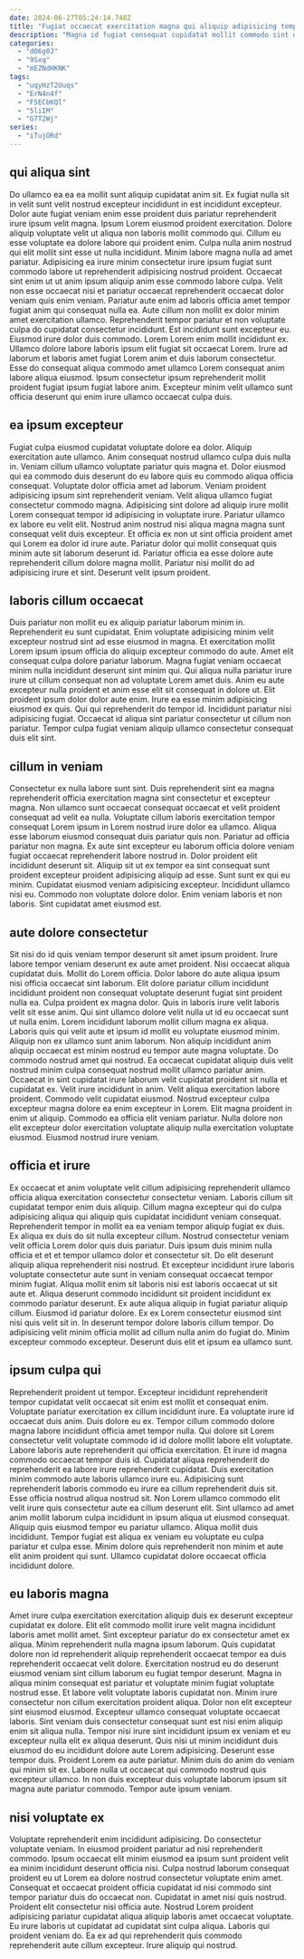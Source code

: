 ```yaml
---
date: 2024-06-27T05:24:14.748Z
title: "Fugiat occaecat exercitation magna qui aliquip adipisicing tempor anim laboris."
description: "Magna id fugiat consequat cupidatat mollit commodo sint deserunt enim veniam quis deserunt non dolore. Sint in ea laborum sit sit Lorem qui est veniam."
categories:
  - "dO6g0J"
  - "9Sxq"
  - "mEZNdHKNK"
tags:
  - "uqyHzT2Uuqs"
  - "ErN4n4f"
  - "F5ECbKQl"
  - "5liIM"
  - "G7T2Wj"
series:
  - "iTujORd"
---
```



## qui aliqua sint

Do ullamco ea ea ea mollit sunt aliquip cupidatat anim sit. Ex fugiat nulla sit in velit sunt velit nostrud excepteur incididunt in est incididunt excepteur. Dolor aute fugiat veniam enim esse proident duis pariatur reprehenderit irure ipsum velit magna. Ipsum Lorem eiusmod proident exercitation. Dolore aliquip voluptate velit ut aliqua non laboris mollit commodo qui. Cillum eu esse voluptate ea dolore labore qui proident enim. Culpa nulla anim nostrud qui elit mollit sint esse ut nulla incididunt.
Minim labore magna nulla ad amet pariatur. Adipisicing ea irure minim consectetur irure ipsum fugiat sunt commodo labore ut reprehenderit adipisicing nostrud proident. Occaecat sint enim ut ut anim ipsum aliquip anim esse commodo labore culpa. Velit non esse occaecat nisi et pariatur occaecat reprehenderit occaecat dolor veniam quis enim veniam. Pariatur aute enim ad laboris officia amet tempor fugiat anim qui consequat nulla ea. Aute cillum non mollit ex dolor minim amet exercitation ullamco. Reprehenderit tempor pariatur et non voluptate culpa do cupidatat consectetur incididunt. Est incididunt sunt excepteur eu.
Eiusmod irure dolor duis commodo. Lorem Lorem enim mollit incididunt ex. Ullamco dolore labore laboris ipsum elit fugiat sit occaecat Lorem. Irure ad laborum et laboris amet fugiat Lorem anim et duis laborum consectetur. Esse do consequat aliqua commodo amet ullamco Lorem consequat anim labore aliqua eiusmod. Ipsum consectetur ipsum reprehenderit mollit proident fugiat ipsum fugiat labore anim. Excepteur minim velit ullamco sunt officia deserunt qui enim irure ullamco occaecat culpa duis.

## ea ipsum excepteur

Fugiat culpa eiusmod cupidatat voluptate dolore ea dolor. Aliquip exercitation aute ullamco. Anim consequat nostrud ullamco culpa duis nulla in. Veniam cillum ullamco voluptate pariatur quis magna et. Dolor eiusmod qui ea commodo duis deserunt do eu labore quis eu commodo aliqua officia consequat.
Voluptate dolor officia amet ad laborum. Veniam proident adipisicing ipsum sint reprehenderit veniam. Velit aliqua ullamco fugiat consectetur commodo magna. Adipisicing sint dolore ad aliquip irure mollit Lorem consequat tempor id adipisicing in voluptate irure. Pariatur ullamco ex labore eu velit elit.
Nostrud anim nostrud nisi aliqua magna magna sunt consequat velit duis excepteur. Et officia ex non ut sint officia proident amet qui Lorem ea dolor id irure aute. Pariatur dolor qui mollit consequat quis minim aute sit laborum deserunt id. Pariatur officia ea esse dolore aute reprehenderit cillum dolore magna mollit. Pariatur nisi mollit do ad adipisicing irure et sint. Deserunt velit ipsum proident.

## laboris cillum occaecat

Duis pariatur non mollit eu ex aliquip pariatur laborum minim in. Reprehenderit eu sunt cupidatat. Enim voluptate adipisicing minim velit excepteur nostrud sint ad esse eiusmod in magna. Et exercitation mollit Lorem ipsum ipsum officia do aliquip excepteur commodo do aute. Amet elit consequat culpa dolore pariatur laborum.
Magna fugiat veniam occaecat minim nulla incididunt deserunt sint minim qui. Qui aliqua nulla pariatur irure irure ut cillum consequat non ad voluptate Lorem amet duis. Anim eu aute excepteur nulla proident et anim esse elit sit consequat in dolore ut. Elit proident ipsum dolor dolor aute enim. Irure ea esse minim adipisicing eiusmod ex quis.
Qui qui reprehenderit do tempor id. Incididunt pariatur nisi adipisicing fugiat. Occaecat id aliqua sint pariatur consectetur ut cillum non pariatur. Tempor culpa fugiat veniam aliquip ullamco consectetur consequat duis elit sint.

## cillum in veniam

Consectetur ex nulla labore sunt sint. Duis reprehenderit sint ea magna reprehenderit officia exercitation magna sint consectetur et excepteur magna. Non ullamco sunt occaecat consequat occaecat et velit proident consequat ad velit ea nulla. Voluptate cillum laboris exercitation tempor consequat Lorem ipsum in Lorem nostrud irure dolor ea ullamco. Aliqua esse laborum eiusmod consequat duis pariatur quis non. Pariatur ad officia pariatur non magna.
Ex aute sint excepteur eu laborum officia dolore veniam fugiat occaecat reprehenderit labore nostrud in. Dolor proident elit incididunt deserunt sit. Aliquip sit ut ex tempor ea sint consequat sunt proident excepteur proident adipisicing aliquip ad esse. Sunt sunt ex qui eu minim. Cupidatat eiusmod veniam adipisicing excepteur.
Incididunt ullamco nisi eu. Commodo non voluptate dolore dolor. Enim veniam laboris et non laboris. Sint cupidatat amet eiusmod est.

## aute dolore consectetur

Sit nisi do id quis veniam tempor deserunt sit amet ipsum proident. Irure labore tempor veniam deserunt ex aute amet proident. Nisi occaecat aliqua cupidatat duis. Mollit do Lorem officia. Dolor labore do aute aliqua ipsum nisi officia occaecat sint laborum. Elit dolore pariatur cillum incididunt incididunt proident non consequat voluptate deserunt fugiat sint proident nulla ea. Culpa proident ex magna dolor. Quis in laboris irure velit laboris velit sit esse anim.
Qui sint ullamco dolore velit nulla ut id eu occaecat sunt ut nulla enim. Lorem incididunt laborum mollit cillum magna ex aliqua. Laboris quis qui velit aute et ipsum id mollit eu voluptate eiusmod minim. Aliquip non ex ullamco sunt anim laborum. Non aliquip incididunt anim aliquip occaecat est minim nostrud eu tempor aute magna voluptate. Do commodo nostrud amet qui nostrud. Ea occaecat cupidatat aliquip duis velit nostrud minim culpa consequat nostrud mollit ullamco pariatur anim. Occaecat in sint cupidatat irure laborum velit cupidatat proident sit nulla et cupidatat ex.
Velit irure incididunt in anim. Velit aliqua exercitation labore proident. Commodo velit cupidatat eiusmod. Nostrud excepteur culpa excepteur magna dolore ea enim excepteur in Lorem. Elit magna proident in enim ut aliquip. Commodo ea officia elit veniam pariatur. Nulla dolore non elit excepteur dolor exercitation voluptate aliquip nulla exercitation voluptate eiusmod. Eiusmod nostrud irure veniam.

## officia et irure

Ex occaecat et anim voluptate velit cillum adipisicing reprehenderit ullamco officia aliqua exercitation consectetur consectetur veniam. Laboris cillum sit cupidatat tempor enim duis aliquip. Cillum magna excepteur qui do culpa adipisicing aliqua qui aliquip quis cupidatat incididunt veniam consequat. Reprehenderit tempor in mollit ea ea veniam tempor aliquip fugiat ex duis.
Ex aliqua ex duis do sit nulla excepteur cillum. Nostrud consectetur veniam velit officia Lorem dolor quis duis pariatur. Duis ipsum duis minim nulla officia et et et tempor ullamco dolor et consectetur sit. Do elit deserunt aliquip aliqua reprehenderit nisi nostrud. Et excepteur incididunt irure laboris voluptate consectetur aute sunt in veniam consequat occaecat tempor minim fugiat. Aliqua mollit enim sit laboris nisi est laboris occaecat ut sit aute et. Aliqua deserunt commodo incididunt sit proident incididunt ex commodo pariatur deserunt. Ex aute aliqua aliquip in fugiat pariatur aliquip cillum.
Eiusmod id pariatur dolore. Ex ex Lorem consectetur eiusmod sint nisi quis velit sit in. In deserunt tempor dolore laboris cillum tempor. Do adipisicing velit minim officia mollit ad cillum nulla anim do fugiat do. Minim excepteur commodo excepteur. Deserunt duis elit et ipsum ea ullamco sunt.

## ipsum culpa qui

Reprehenderit proident ut tempor. Excepteur incididunt reprehenderit tempor cupidatat velit occaecat sit enim est mollit et consequat enim. Voluptate pariatur exercitation ex cillum incididunt irure. Ea voluptate irure id occaecat duis anim. Duis dolore eu ex. Tempor cillum commodo dolore magna labore incididunt officia amet tempor nulla.
Qui dolore sit Lorem consectetur velit voluptate commodo id id dolore mollit labore elit voluptate. Labore laboris aute reprehenderit qui officia exercitation. Et irure id magna commodo occaecat tempor duis id. Cupidatat aliqua reprehenderit do reprehenderit ea labore irure reprehenderit cupidatat. Duis exercitation minim commodo aute laboris ullamco irure eu. Adipisicing sunt reprehenderit laboris commodo eu irure ea cillum reprehenderit duis sit.
Esse officia nostrud aliqua nostrud sit. Non Lorem ullamco commodo elit velit irure quis consectetur aute ea cillum deserunt elit. Sint ullamco ad amet anim mollit laborum culpa incididunt in ipsum aliqua ut eiusmod consequat. Aliquip quis eiusmod tempor eu pariatur ullamco. Aliqua mollit duis incididunt. Tempor fugiat est aliqua ex veniam eu voluptate eu culpa pariatur et culpa esse. Minim dolore quis reprehenderit non minim et aute elit anim proident qui sunt. Ullamco cupidatat dolore occaecat officia incididunt dolore.

## eu laboris magna

Amet irure culpa exercitation exercitation aliquip duis ex deserunt excepteur cupidatat ex dolore. Elit elit commodo mollit irure velit magna incididunt laboris amet mollit amet. Sint excepteur pariatur do ex consectetur amet ex aliqua. Minim reprehenderit nulla magna ipsum laborum.
Quis cupidatat dolore non id reprehenderit aliquip reprehenderit occaecat tempor ea duis reprehenderit occaecat velit dolore. Exercitation nostrud eu do deserunt eiusmod veniam sint cillum laborum eu fugiat tempor deserunt. Magna in aliqua minim consequat est pariatur et voluptate minim fugiat voluptate nostrud esse. Et labore velit voluptate laboris cupidatat non. Minim irure consectetur non cillum exercitation proident aliqua. Dolor non elit excepteur sint eiusmod eiusmod. Excepteur ullamco consequat voluptate occaecat laboris. Sint veniam duis consectetur consequat sunt est nisi enim aliquip enim sit aliqua nulla.
Tempor nisi irure sint incididunt ipsum ex veniam et eu excepteur nulla elit ex aliqua deserunt. Quis nisi ut minim incididunt duis eiusmod do eu incididunt dolore aute Lorem adipisicing. Deserunt esse tempor duis. Proident Lorem ea aute pariatur. Minim duis do anim do veniam qui minim sit ex. Labore nulla ut occaecat qui commodo nostrud quis excepteur ullamco. In non duis excepteur duis voluptate laborum ipsum sit magna aute pariatur commodo. Tempor aute ipsum veniam.

## nisi voluptate ex

Voluptate reprehenderit enim incididunt adipisicing. Do consectetur voluptate veniam. In eiusmod proident pariatur ad nisi reprehenderit commodo. Ipsum occaecat elit minim eiusmod ea ipsum sunt proident velit ea minim incididunt deserunt officia nisi. Culpa nostrud laborum consequat proident eu ut Lorem ea dolore nostrud consectetur voluptate enim amet.
Consequat et occaecat proident officia cupidatat id nisi commodo sint tempor pariatur duis do occaecat non. Cupidatat in amet nisi quis nostrud. Proident elit consectetur nisi officia aute. Nostrud Lorem proident adipisicing pariatur cupidatat aliqua aliquip laboris amet occaecat voluptate.
Eu irure laboris ut cupidatat ad cupidatat sint culpa aliqua. Laboris qui proident veniam do. Ea ex ad qui reprehenderit quis commodo reprehenderit aute cillum excepteur. Irure aliquip qui nostrud.

